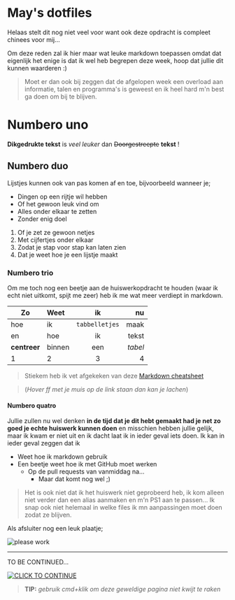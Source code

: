 # May's dotfiles

Helaas stelt dit nog niet veel voor want ook deze opdracht is compleet chinees voor mij...

Om deze reden zal ik hier maar wat leuke markdown toepassen omdat dat eigenlijk het enige is dat ik wel heb begrepen deze week, hoop dat jullie dit kunnen waarderen :)

> Moet er dan ook bij zeggen dat de afgelopen week een overload aan informatie, talen en programma's is geweest en ik heel hard m'n best ga doen om bij te blijven.

# Numbero uno

**Dikgedrukte tekst** is _veel leuker_ dan ~~Doorgestreepte~~ **tekst** !

## Numbero duo

Lijstjes kunnen ook van pas komen af en toe, bijvoorbeeld wanneer je;

* Dingen op een rijtje wil hebben
* Of het gewoon leuk vind om
* Alles onder elkaar te zetten
* Zonder enig doel

1. Of je zet ze gewoon netjes
2. Met cijfertjes onder elkaar
3. Zodat je stap voor stap kan laten zien
4. Dat je weet hoe je een lijstje maakt

### Numbero trio

Om me toch nog een beetje aan de huiswerkopdracht te houden (waar ik echt niet uitkomt, spijt me zeer) heb ik me wat meer verdiept in markdown.

Zo | Weet | ik | nu
--- |:---|:---:| ---:
hoe | ik | `tabbelletjes` | maak
en | hoe | ik | tekst 
**centreer** | binnen | een | _tabel_
1 | 2 | 3 | 4

> Stiekem heb ik vet afgekeken van deze [Markdown cheatsheet](https://github.com/adam-p/markdown-here/wiki/Markdown-Cheatsheet "ff lachen, thanks Adam :+")

> (_Hover ff met je muis op de link staan dan kan je lachen_)

#### Numbero quatro

Jullie zullen nu wel denken **in de tijd dat je dit hebt gemaakt had je net zo goed je echte huiswerk kunnen doen** en misschien hebben jullie gelijk, maar ik kwam er niet uit en ik dacht laat ik in ieder geval iets doen. 
Ik kan in ieder geval zeggen dat ik

* Weet hoe ik markdown gebruik
* Een beetje weet hoe ik met GitHub moet werken
  * Op de pull requests van vanmiddag na...
    * Maar dat komt nog wel ;)

> Het is ook niet dat ik het huiswerk niet geprobeerd heb, ik kom alleen niet verder dan een alias aanmaken en m'n PS1 aan te passen... Ik snap ook niet helemaal in welke files ik mn aanpassingen moet doen zodat ze blijven.

Als afsluiter nog een leuk plaatje;

![please work](http://fcbk.su/_data/stickers/478376198960746/478376198960746_21.png "IT WORKS!!!!")

---

TO BE CONTINUED...

<a href="http://www.youtube.com/watch?v=QtklrMxKww8feature=player_embedded&v=" target="_blank"><img src="https://dyd6vunh5w8vk.cloudfront.net/bonnerandpartners/uploads/2014/07/call-to-action-click-to-continue.png" 
alt="CLICK TO CONTINUE" /></a>

> **TIP:** _gebruik cmd+klik om deze geweldige pagina niet kwijt te raken_
